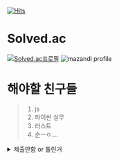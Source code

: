 [![Hits](https://hits.seeyoufarm.com/api/count/incr/badge.svg?url=https%3A%2F%2Fgithub.com%2Fplaaat%2Fboj_practice_plaaat%2F&count_bg=%2380E5D5&title_bg=%23555555&icon=&icon_color=%23E7E7E7&title=%EB%98%91%EB%98%91%21&edge_flat=false)](https://hits.seeyoufarm.com)
# Solved.ac
[![Solved.ac프로필](http://mazassumnida.wtf/api/v2/generate_badge?boj=plaaat0102)](https://solved.ac/plaaat0102)
![mazandi profile](http://mazandi.herokuapp.com/api?handle=plaaat0102&theme=warm)
# 해야할 친구들 
> 1. js
> 2. 파이썬 실무
> 3. 러스트
> 4. 순ㅡㅇ....

<details>
  <summary>제출안함 or 틀린거</summary>

  ### 제출 안함
  > 탐색중..
  ### 틀린거
  > [29753(러스트)](./Rust/20000/29000/29753.rs)

</details>
